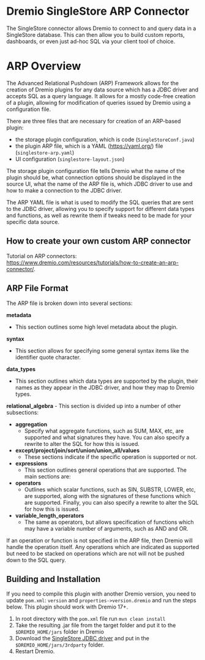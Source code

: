 # Dremio SingleStore ARP Connector

The SingleStore connector allows Dremio to connect to and query data in a SingleStore database. This can then allow you to build custom reports, dashboards, or even just ad-hoc SQL via your client tool of choice.


# ARP Overview

The Advanced Relational Pushdown (ARP) Framework allows for the creation of Dremio plugins for any data source which has a JDBC driver and accepts SQL as a query language. It allows for a mostly code-free creation of a plugin, allowing for modification of queries issued by Dremio using a configuration file.

There are three files that are necessary for creation of an ARP-based plugin:
- the storage plugin configuration, which is code (`SingleStoreConf.java`)
- the plugin ARP file, which is a YAML (https://yaml.org/) file (`singlestore-arp.yaml`)
- UI configuration (`singlestore-layout.json`)

The storage plugin configuration file tells Dremio what the name of the plugin should be, what connection options should be displayed in the source UI, what the name of the ARP file is, which JDBC driver to use and how to make a connection to the JDBC driver.

The ARP YAML file is what is used to modify the SQL queries that are sent to the JDBC driver, allowing you to specify support for different data types and functions, as well as rewrite them if tweaks need to be made for your specific data source.

## How to create your own custom ARP connector

Tutorial on ARP connectors: https://www.dremio.com/resources/tutorials/how-to-create-an-arp-connector/.

## ARP File Format

The ARP file is broken down into several sections:

**metadata**
- This section outlines some high level metadata about the plugin.

**syntax**
- This section allows for specifying some general syntax items like the identifier quote character.

**data_types**
- This section outlines which data types are supported by the plugin, their names as they appear in the JDBC driver, and how they map to Dremio types.

**relational_algebra** - This section is divided up into a number of other subsections:

- **aggregation**
  - Specify what aggregate functions, such as SUM, MAX, etc, are supported and what signatures they have. You can also specify a rewrite to alter the SQL for how this is issued.
- **except/project/join/sort/union/union_all/values**
  - These sections indicate if the specific operation is supported or not.
- **expressions**
  - This section outlines general operations that are supported. The main sections are:
- **operators**
  - Outlines which scalar functions, such as SIN, SUBSTR, LOWER, etc, are supported, along with the signatures of these functions which are supported. Finally, you can also specify a rewrite to alter the SQL for how this is issued.
- **variable_length_operators**
  - The same as operators, but allows specification of functions which may have a variable number of arguments, such as AND and OR.

If an operation or function is not specified in the ARP file, then Dremio will handle the operation itself. Any operations which are indicated as supported but need to be stacked on operations which are not will not be pushed down to the SQL query.


## Building and Installation

If you need to compile this plugin with another Dremio version, you need to update `pom.xml`: `version` and `properties->version.dremio` and run the steps below. This plugin should work with Dremio 17+.

1. In root directory with the `pom.xml` file run `mvn clean install`
2. Take the resulting .jar file from the target folder and put it to the `$DREMIO_HOME/jars` folder in Dremio
3. Download the [SingleStore JDBC driver](https://github.com/memsql/S2-JDBC-Connector/releases/download/v1.0.1/singlestore-jdbc-client-1.0.1.jar) and put in the `$DREMIO_HOME/jars/3rdparty` folder.
4. Restart Dremio.
